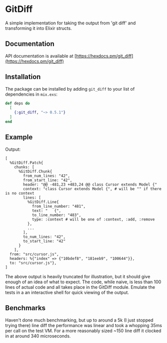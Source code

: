 # GitDiff

A simple implementation for taking the output from 'git diff' and transforming it into Elixir structs.

## Documentation

API documentation is available at [https://hexdocs.pm/git_diff](https://hexdocs.pm/git_diff)

## Installation

The package can be installed by adding `git_diff` to your list of dependencies in `mix.exs`:

```elixir
def deps do
  [
    {:git_diff, "~> 0.5.1"}
  ]
end
```

## Example

Output:
```
[
  %GitDiff.Patch{
    chunks: [
      %GitDiff.Chunk{
        from_num_lines: "42",
        from_start_line: "42",
        header: "@@ -481,23 +483,24 @@ class Cursor extends Model {"
        context: "class Cursor extends Model {", # will be "" if there is no context
        lines: [
          %GitDiff.Line{
            from_line_number: "481",
            text: "   {",
            to_line_number: "483",
            type: :context # will be one of :context, :add, :remove
          },
          ...
        ],
        to_num_lines: "42",
        to_start_line: "42"
      }
    ],
  from: "src/cursor.js",
  headers: %{"index" => {"10bdef8", "181eeb9", "100644"}},
  to: "src/cursor.js"},
]
```

The above output is heavily truncated for illustration, but it should give enough of an idea of what to expect. The
code, while naive, is less than 100 lines of actual code and all takes place in the GitDiff module. Emulate the tests
in a an interactive shell for quick viewing of the output.

## Benchmarks

Haven't done much benchmarking, but up to around a 5k (I just stopped trying there) line diff the performance was
linear and took a whopping 35ms per call on the test VM. For a more reasonably sized ~150 line diff it clocked in at
around 340 microseconds.
